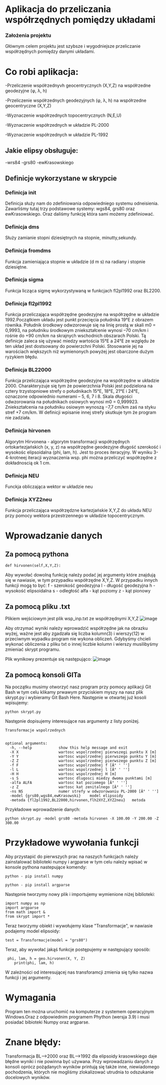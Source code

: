 # Aplikacja do przeliczania współrzędnych pomiędzy układami

### Założenia projektu
Głównym celem projektu jest szybsze i wygodniejsze przeliczanie współrzędnych pomiędzy danymi układami.

# Co robi aplikacja:
-Przeliczenie współrzednyvh geocentrycznych (X,Y,Z) na współrzedne geodezyjne (φ, λ, h)

-Przeliczenie współrzednych geodezyjnych (φ, λ, h) na współrzedne geocentryczne (X,Y,Z)

-Wyznaczenie współrzednych topocentrycznych (N,E,U)

-Wyznaczenie współrzednych w układzie PL-2000

-Wyznaczenie współrzednych w układzie PL-1992

## Jakie elipsy obsługuje:
-wrs84
-grs80
-ewKrasowskiego
## Definicje wykorzystane w skrypcie 
### Definicja __init__
Definicja służy nam do zdefiniowania odpowiedniego systemu odneisienia. Zawarliśmy tutaj trzy podstawowe systemy:  wgs84, grs80 oraz ewKrasowskiego. Oraz daliśmy funkcję która sami możemy zdefiniować.
### Definicja dms
Służy zamianie stopni dziesiętnych na stopnie, minutty,sekundy.
### Definicja fromdms
Funkcja zamieniająca stopnie w układzie (d m s) na radiany i stopnie dziesiętne.
### Definicja sigma
Funkcja licząca sigmę wykorzystywaną w funkcjach fl2pl1992 oraz BL2200.
### Definicja fl2pl1992
Funkcja przeliczająca współrzędne geodezyjne na współrzędne w układzie 1992.Początkiem układu jest punkt przecięcia południka 19°E z obrazem równika. Południk środkowy odwzorowuje się na linię prostą w skali m0 = 0,9993, na południku środkowym zniekształcenie wynosi –70 cm/km i rośnie do +90 cm/km na skrajnych wschodnich obszarach Polski. Tą definicje zaleca się używać miedzy wartościa 15°E a 24°E ze względu że ten układ jest dostsowany do powierzchni Polski. Stosowanie jej na warościach większych niż wymienonych powyżej jest obarczone dużym ryzykiem błędu.
### Definicja BL22000
Funkcja przeliczająca współrzędne geodezyjne na współrzędne w układzie 2000. Charakteryzuje się tym że powierzchnia Polski jest podzielona na cztery trzystopniowe strefy o południkach 15°E, 18°E, 21°E i 24°E, oznaczone odpowiednio numerami – 5, 6, 7 i 8. Skala długości odwzorowania na południkach osiowych wynosi m0 = 0,999923. Zniekształcenia na południku osiowym wynoszą −7,7 cm/km zaś na styku stref +7 cm/km. W definicji wpisanie innej strefy skutkuje tym że program nie zadziała.
### Definicja hirvonen
Algorytm Hirvonena - algorytm transformacji współrzędnych ortokartezjańskich (x, y, z) na współrzędne geodezyjne długość szerokość i wysokośc elipsoidalna (phi, lam, h). Jest to proces iteracyjny. W wyniku 3-4-krotneej iteracji wyznaczenia wsp. phi można przeliczyć współrzędne z dokładnoscią ok 1 cm.
### Definicja NEU
Funckja obliczająca wektor w układzie neu
### Definicja XYZ2neu
Funkcja przeliczająca współrzędzne kartezjańskie X,Y,Z do układu NEU przy pomocy wektora przestrzennego w układzie topocentrycznym.
# Wprowadzanie danych
## Za pomocą pythona
```
def hirvonen(self,X,Y,Z):
```
Aby wywołać dowolną funkcję należy podać jej argumenty które znajdują się w nawiasie, w tym przypadku współrzędne X,Y,Z. W przypadku innych funkcji mogą to być:
f - szerokość geodezyjna
l - długość geodezyjna
h - wysokość elipsoidalna
s - odległość
alfa - kąt poziomy
z - kąt pionowy
## Za pomocą pliku .txt
Plikiem wejściowym jest plik wsp_inp.txt ze współrzędnymi X,Y,Z
![image](https://user-images.githubusercontent.com/129080884/235367364-26d0a6fb-2402-4695-9468-fefd9bd603a4.png)

Aby otrzymać wyniki należy wprowadzić współrzędne jak na obrazku wyżej, ważne jest aby zgadzała się liczba kolumn(3) i wierszy(12) w przeciwnym wypadku program nie wykona obliczeń. Gdybyśmy chcieli wykonać obliczenia z pliku txt o innej liczbie kolumn i wierszy musilibyśmy zmieniać skrypt programu.

Plik wynikowy prezentuje się następująco:
![image](https://user-images.githubusercontent.com/129080884/235369548-ee8f9fad-45e1-4aa6-bb35-fbdb1739e761.png)


## Za pomocą konsoli GITa
Na początku musimy otworzyć nasz program przy pomocy aplikacji Git Bash w tym celu klikamy prwawym przyciskiem myszy na nasz plik skrypt.py i wybieramy Git Bash Here. Następnie w otwartej już kosoli wpisujemy:
```
python skrypt.py 
```
Następnie dopisujemy interesujące nas argumenty z listy poniżej.
```
Transformacje wspolrzednych


optional arguments:
  -h, --help            show this help message and exit
  -X X                  wartosc wspolrzednej pierwszegi punktu X [m]
  -Y Y                  wartosc wspolrzednej pierwszego punktu Y [m]
  -Z Z                  wartosc wspolrzednej pierwszego punktu Z [m]
  -f F                  wartosc wspolrzednej f [Â° ' '']
  -l L                  wartosc wspolrzednej l [Â° ' '']
  -H H                  wartosc wspolrzednej H [m]
  -s S                  wartosc dlugosci miedzy dwoma punktami [m]
  -alfa ALFA            wartosc kat poziomego [Â° ' '']
  -z Z                  wartosc kat zenitalnego [Â° ' '']
  -ns NS                numer strefy w odwzorowaniu PL-2000 [Â° ' '']
  -model {grs80,wgs84,ewKrasowski}    model elipsoidy
  -metoda {fl2pl1992,BL22000,hirvonen,flh2XYZ,XYZ2neu}   metoda
```
Przykładowe wprowadzenie danych:
```
python skrypt.py -model grs80 -metoda hirvonen -X 100.00 -Y 200.00 -Z 300.00
```


# Przykładowe wywołania funkcji
Aby przystapić do pierwszych prac na naszych funkcjach należy zainstalować biblioteki numpy i argparse w tym celu należy wpisać w konsole pythona nastepujące komendy:
```
python - pip install numpy
```
```
python - pip install argparse
```
Następnie tworzymy nowy plik i importujemy wymienione niżej biblioteki:
```
import numpy as np
import argparse
from math import &
from skrypt import *
```
Teraz tworzymy obiekt i wywołujemy klase "Transformacje", w nawiasie podajemy model elipsoidy:
```
test = Transformacje(model = "grs80")
```
Teraz, aby wywołać jakąś funkcje postępujemy w następujący sposób:
```
 phi, lam, h = geo.hirvonen(X, Y, Z)
    print(phi, lam, h)
```
W zależności od interesującej nas transforamcji zmienia się tylko nazwa funkcji i jej argumenty.

# Wymagania 
Program ten można uruchomić na komputerze z systemem operacyjnym Windows.Oraz z odpowiednim programem Phython (wersja 3.9) i musi posiadać bibioteki Numpy oraz argparse.

# Znane błędy:
Transformacja BL-->2000 oraz BL-->1992 dla elipsoidy krasowskiego daje błędne wyniki i nie powinna być używana. 
Przy wprowadzaniu danych z konsoli oprócz pożądanych wyników printują się także inne, niewiadomego pochodzenia, których nie mogliśmy zlokalizować
utrudnia to odszukanie docelowych wyników.
